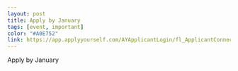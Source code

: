 ```yaml
---
layout: post
title: Apply by January
tags: [event, important]
color: "#A0E752"
link: https://app.applyyourself.com/AYApplicantLogin/fl_ApplicantConnectLogin.asp?id=newschool&_ga=2.43064037.1577567439.1531343203-1635439531.1489622663
---
```


Apply by January
